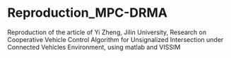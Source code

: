 # Reproduction_MPC-DRMA
Reproduction of the article of Yi Zheng, Jilin University, Research on Cooperative Vehicle Control Algorithm for Unsignalized  Intersection under Connected Vehicles Environment, using matlab and VISSIM
